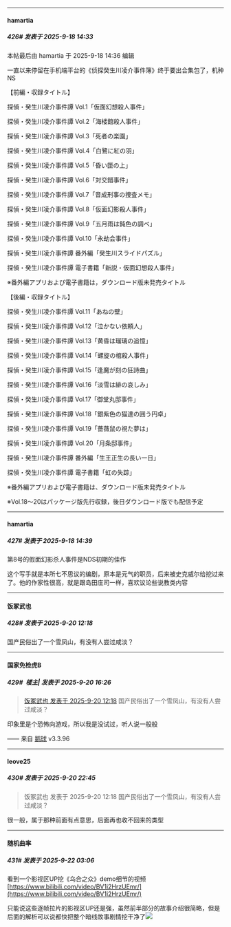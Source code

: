 ﻿
*****

####  hamartia  
##### 426#       发表于 2025-9-18 14:33

 本帖最后由 hamartia 于 2025-9-18 14:36 编辑 

一直以来停留在手机端平台的《侦探癸生川凌介事件簿》终于要出合集包了，机种NS

【前編・収録タイトル】

探偵・癸生川凌介事件譚 Vol.1「仮面幻想殺人事件」

探偵・癸生川凌介事件譚 Vol.2「海楼館殺人事件」

探偵・癸生川凌介事件譚 Vol.3「死者の楽園」

探偵・癸生川凌介事件譚 Vol.4「白鷺に紅の羽」

探偵・癸生川凌介事件譚 Vol.5「昏い匣の上」

探偵・癸生川凌介事件譚 Vol.6「対交錯事件」

探偵・癸生川凌介事件譚 Vol.7「音成刑事の捜査メモ」

探偵・癸生川凌介事件譚 Vol.8「仮面幻影殺人事件」

探偵・癸生川凌介事件譚 Vol.9「五月雨は鈍色の調べ」

探偵・癸生川凌介事件譚 Vol.10「永劫会事件」

探偵・癸生川凌介事件譚 番外編「癸生川スライドパズル」

探偵・癸生川凌介事件譚 電子書籍「新説・仮面幻想殺人事件」

※番外編アプリおよび電子書籍は，ダウンロード版未発売タイトル

【後編・収録タイトル】

探偵・癸生川凌介事件譚 Vol.11「あねの壁」

探偵・癸生川凌介事件譚 Vol.12「泣かない依頼人」

探偵・癸生川凌介事件譚 Vol.13「黄昏は瑠璃の追憶」

探偵・癸生川凌介事件譚 Vol.14「螺旋の棺殺人事件」

探偵・癸生川凌介事件譚 Vol.15「逢魔が刻の狂詩曲」

探偵・癸生川凌介事件譚 Vol.16「淡雪は緋の哀しみ」

探偵・癸生川凌介事件譚 Vol.17「御堂丸邸事件」

探偵・癸生川凌介事件譚 Vol.18「銀紫色の猫達の囲う円卓」

探偵・癸生川凌介事件譚 Vol.19「薔薇鼠の視た夢は」

探偵・癸生川凌介事件譚 Vol.20「月条邸事件」

探偵・癸生川凌介事件譚 番外編「生王正生の長い一日」

探偵・癸生川凌介事件譚 電子書籍「虹の失踪」

※番外編アプリおよび電子書籍は、ダウンロード版未発売タイトル

※Vol.18～20はパッケージ版先行収録，後日ダウンロード版でも配信予定

*****

####  hamartia  
##### 427#       发表于 2025-9-18 14:39

第8号的假面幻影杀人事件是NDS初期的佳作

这个写手就是本所七不思议的编剧，原本是元气的职员，后来被史克威尔给挖过来了。他的作家性很高，就是跟岛田庄司一样，喜欢议论些说教类内容


*****

####  饭冢武也  
##### 428#       发表于 2025-9-20 12:18

国产民俗出了一个雪凤山，有没有人尝过咸淡？


*****

####  国家免检虎B  
##### 429#         楼主| 发表于 2025-9-20 16:26

<blockquote><a href="httphttps://stage1st.com/2b/forum.php?mod=redirect&amp;goto=findpost&amp;pid=68460540&amp;ptid=2236118" target="_blank">饭冢武也 发表于 2025-9-20 12:18</a>
国产民俗出了一个雪凤山，有没有人尝过咸淡？</blockquote>
印象里是个恐怖向游戏，所以我是没试过，听人说一般般

—— 来自 [鹅球](https://www.pgyer.com/GcUxKd4w) v3.3.96


*****

####  leove25  
##### 430#       发表于 2025-9-20 22:45

<blockquote>饭冢武也 发表于 2025-9-20 12:18
国产民俗出了一个雪凤山，有没有人尝过咸淡？</blockquote>

很一般，属于那种前面有点意思，后面再也收不回来的类型


*****

####  随机曲率  
##### 431#       发表于 2025-9-22 03:06

看到一个影视区UP挖《乌合之众》demo细节的视频
[https://www.bilibili.com/video/BV1i2HrzUEmr/](https://www.bilibili.com/video/BV1i2HrzUEmr/)

只能说这些逐帧拉片的影视区UP还是强，虽然前半部分的故事介绍很简略，但是后面的解析可以说都快把整个暗线故事剧情挖干净了<img src="https://static.stage1st.com/image/smiley/face2017/001.png" referrerpolicy="no-referrer">

